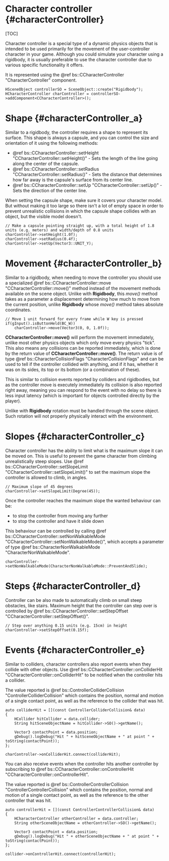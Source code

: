 Character controller 						{#characterController}
===============
[TOC]

Character controller is a special type of a dynamic physics objects that is intended to be used primarily for the movement of the user-controller character in your game. Although you could simulate your character using a rigidbody, it is usually preferable to use the character controller due to various specific functionality it offers.

It is represented using the @ref bs::CCharacterController "CharacterController" component.

~~~~~~~~~~~~~{.cpp}
HSceneObject controllerSO = SceneObject::create("Rigidbody");
HCharacterController charController = controllerSO->addComponent<CCharacterController>();
~~~~~~~~~~~~~

# Shape {#characterController_a}
Similar to a rigidbody, the controller requires a shape to represent its surface. This shape is always a capsule, and you can control the size and orientation of it using the following methods:
 - @ref bs::CCharacterController::setHeight "CCharacterController::setHeight()" - Sets the length of the line going along the center of the capsule.
 - @ref bs::CCharacterController::setRadius "CCharacterController::setRadius()" - Sets the distance that determines how far away is the capsule's surface from its center line.
 - @ref bs::CCharacterController::setUp "CCharacterController::setUp()" - Sets the direction of the center line. 
 
When setting the capsule shape, make sure it covers your character model. But without making it too large so there isn't a lot of empty space in order to prevent unrealistic collisions in which the capsule shape collides with an object, but the visible model doesn't.
 
~~~~~~~~~~~~~{.cpp}
// Make a capsule pointing straight up, with a total height of 1.8 units (e.g. meters) and width/depth of 0.8 units
charController->setHeight(1.0f);
charController->setRadius(0.4f);
charController->setUp(Vector3::UNIT_Y);
~~~~~~~~~~~~~

# Movement {#characterController_b}
Similar to a rigidbody, when needing to move the controller you should use a specialized @ref bs::CCharacterController::move "CCharacterController::move()" method instead of the movement methods available on the scene object. Unlike with **Rigidbody**, this *move()* method takes as a parameter a displacement determining how much to move from the current position, unlike **Rigidbody** whose *move()* method takes absolute coordinates.

~~~~~~~~~~~~~{.cpp}
// Move 1 unit forward for every frame while W key is pressed
if(gInput().isButtonHeld(BC_W))
	charController->move(Vector3(0, 0, 1.0f));
~~~~~~~~~~~~~

**CCharacterController::move()** will perform the movement immediately, unlike most other physics objects which only move every physics "tick". This also means any collisions can be reported immediately, which is done by the return value of **CCharacterController::move()**. The return value is of type @ref bs::CharacterCollisionFlags "CharacterCollisionFlags" and can be used to tell if the controller collided with anything, and if it has, whether it was on its sides, its top or its bottom (or a combination of these). 

This is similar to collision events reported by colliders and rigidbodies, but as the controller move is executely immediately its collision is also reported right away, meaning you can respond to the event with no delay so there is less input latency (which is important for objects controlled directly by the player).

Unlike with **Rigidbody** rotation must be handled through the scene object. Such rotation will not properly physically interact with the environment.

# Slopes {#characterController_c}
Character controller has the ability to limit what is the maximum slope it can be moved on. This is useful to prevent the game character from climbing unrealistically steep slopes. Use @ref bs::CCharacterController::setSlopeLimit "CCharacterController::setSlopeLimit()" to set the maximum slope the controller is allowed to climb, in angles.

~~~~~~~~~~~~~{.cpp}
// Maximum slope of 45 degrees
charController->setSlopeLimit(Degree(45));
~~~~~~~~~~~~~

Once the controller reaches the maximum slope the wanted behaviour can be:
 - to stop the controller from moving any further
 - to stop the controller and have it slide down

This behaviour can be controlled by calling @ref bs::CCharacterController::setNonWalkableMode "CCharacterController::setNonWalkableMode()", which accepts a parameter of type @ref bs::CharacterNonWalkableMode "CharacterNonWalkableMode".

~~~~~~~~~~~~~{.cpp}
charController->setNonWalkableMode(CharacterNonWalkableMode::PreventAndSlide);
~~~~~~~~~~~~~

# Steps {#characterController_d}
Controller can be also made to automatically climb on small steep obstacles, like stairs. Maximum height that the controller can step over is controlled by @ref bs::CCharacterController::setStepOffset "CCharacterController::setStepOffset()".

~~~~~~~~~~~~~{.cpp}
// Step over anything 0.15 units (e.g. 15cm) in height
charController->setStepOffset(0.15f);
~~~~~~~~~~~~~

# Events {#characterController_e}
Similar to colliders, character controllers also report events when they collide with other objects. Use @ref bs::CCharacterController::onColliderHit "CCharacterController::onColliderHit" to be notified when the controller hits a collider.

The value reported is @ref bs::ControllerColliderCollision "ControllerColliderCollision" which contains the position, normal and motion of a single contact point, as well as the reference to the collider that was hit.

~~~~~~~~~~~~~{.cpp}
auto colliderHit = [](const ControllerColliderCollision& data)
{
	HCollider hitCollider = data.collider;
	String hitSceneObjectName = hitCollider->SO()->getName();
	
	Vector3 contactPoint = data.position;
	gDebug().logDebug("Hit " + hitSceneObjectName + " at point " + toString(contactPoint));
};

charController->onColliderHit.connect(colliderHit);
~~~~~~~~~~~~~

You can also receive events when the controller hits another controller by subscribing to @ref bs::CCharacterController::onControllerHit "CCharacterController::onControllerHit". 

The value reported is @ref bs::ControllerControllerCollision "ControllerControllerCollision" which contains the position, normal and motion of a single contact point, as well as the reference to the other controller that was hit.

~~~~~~~~~~~~~{.cpp}
auto controllerHit = [](const ControllerControllerCollision& data)
{
	HCharacterController otherController = data.controller;
	String otherSceneObjectName = otherController->SO()->getName();
	
	Vector3 contactPoint = data.position;
	gDebug().logDebug("Hit " + otherSceneObjectName + " at point " + toString(contactPoint));
};

collider->onControllerHit.connect(controllerHit);
~~~~~~~~~~~~~
